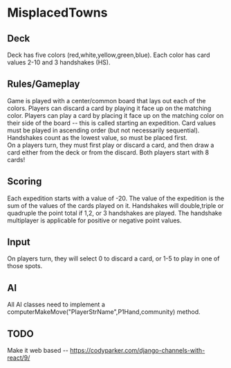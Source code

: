 # MisplacedTowns

## Deck
Deck has five colors (red,white,yellow,green,blue).  Each color has card values 2-10 and 3 handshakes (HS).  
## Rules/Gameplay
Game is played with a center/common board that lays out each of the colors.  Players can discard a card by playing it face up on the matching color.  Players can play a card by placing it face up on the matching color on their side of the board -- this is called starting an expedition.  Card values must be played in ascending order (but not necessarily sequential).  Handshakes count as the lowest value, so must be placed first.  
On a players turn, they must first play or discard a card, and then draw a card either from the deck or from the discard.
Both players start with 8 cards!

## Scoring
Each expedition starts with a value of -20.  The value of the expedition is the sum of the values of the cards played on it.  Handshakes will double,triple or quadruple the point total if 1,2, or 3 handshakes are played.  The handshake multiplayer is applicable for positive or negative point values.

## Input
On players turn, they will select 0 to discard a card, or 1-5 to play in one of those spots.  


## AI
All AI classes need to implement  a computerMakeMove("PlayerStrName",P1Hand,community) method.

## TODO
Make it web based -- https://codyparker.com/django-channels-with-react/9/
